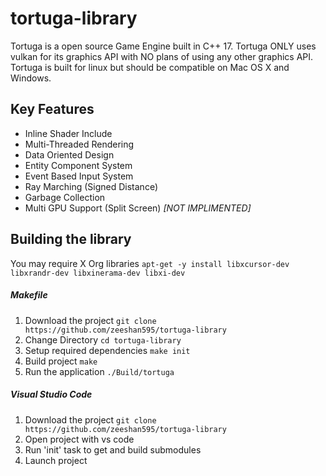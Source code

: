 # tortuga-library

Tortuga is a open source Game Engine built in C++ 17. Tortuga ONLY uses vulkan for its graphics API with NO plans of using any other graphics API. Tortuga is built for linux but should be compatible on Mac OS X and Windows.

## Key Features

* Inline Shader Include
* Multi-Threaded Rendering
* Data Oriented Design
* Entity Component System
* Event Based Input System
* Ray Marching (Signed Distance)
* Garbage Collection
* Multi GPU Support (Split Screen) _[NOT IMPLIMENTED]_

## Building the library

You may require X Org libraries `apt-get -y install libxcursor-dev libxrandr-dev libxinerama-dev libxi-dev`

##### Makefile

1. Download the project `git clone https://github.com/zeeshan595/tortuga-library`
2. Change Directory `cd tortuga-library`
3. Setup required dependencies `make init`
4. Build project `make`
5. Run the application `./Build/tortuga`

##### Visual Studio Code

1. Download the project `git clone https://github.com/zeeshan595/tortuga-library`
2. Open project with vs code
3. Run 'init' task to get and build submodules
4. Launch project